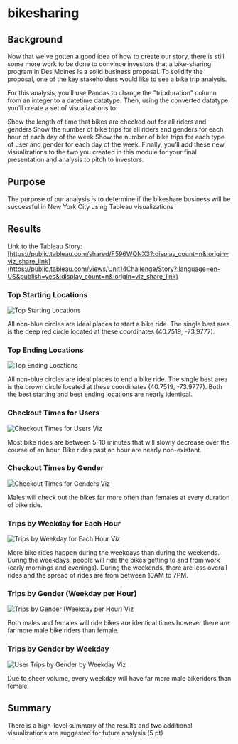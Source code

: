 # bikesharing

## **Background**

Now that we've gotten a good idea of how to create our story, there is still some more work to be done to convince investors that a bike-sharing program in Des Moines is a solid business proposal. To solidify the proposal, one of the key stakeholders would like to see a bike trip analysis.

For this analysis, you’ll use Pandas to change the "tripduration" column from an integer to a datetime datatype. Then, using the converted datatype, you’ll create a set of visualizations to:

Show the length of time that bikes are checked out for all riders and genders
Show the number of bike trips for all riders and genders for each hour of each day of the week
Show the number of bike trips for each type of user and gender for each day of the week.
Finally, you’ll add these new visualizations to the two you created in this module for your final presentation and analysis to pitch to investors.

## **Purpose**

The purpose of our analysis is to determine if the bikeshare business will be successful in New York City using Tableau visualizations

## **Results**

Link to the Tableau Story: [https://public.tableau.com/shared/F596WQNX3?:display_count=n&:origin=viz_share_link](https://public.tableau.com/views/Unit14Challenge/Story?:language=en-US&publish=yes&:display_count=n&:origin=viz_share_link)

### Top Starting Locations

![Top Starting Locations](https://user-images.githubusercontent.com/103234661/193259997-0bf8f868-853b-40b1-b2a0-b6af2f37ce55.png)

All non-blue circles are ideal places to start a bike ride. The single best area is the deep red circle located at these coordinates (40.7519, -73.9777).

### Top Ending Locations

![Top Ending Locations](https://user-images.githubusercontent.com/103234661/193259981-a7e611c4-864a-467d-ad5c-95cf53021596.png)

All non-blue circles are ideal places to end a bike ride. The single best area is the brown circle located at these coordinates (40.7519, -73.9777). Both the best starting and best ending locations are nearly identical. 

### Checkout Times for Users 

![Checkout Times for Users Viz](https://user-images.githubusercontent.com/103234661/193243619-18d00e57-36e0-4513-a3d2-a9124cde9713.png)

Most bike rides are between 5-10 minutes that will slowly decrease over the course of an hour. Bike rides past an hour are nearly non-existant.

### Checkout Times by Gender 

![Checkout Times for Genders Viz](https://user-images.githubusercontent.com/103234661/193246370-92de1116-d4dc-4d22-a851-232156cb441d.png)

Males will check out the bikes far more often than females at every duration of bike ride.

### Trips by Weekday for Each Hour 

![Trips by Weekday for Each Hour Viz](https://user-images.githubusercontent.com/103234661/193250435-409faca8-346e-4bdc-a054-72149c37e073.png)

More bike rides happen during the weekdays than during the weekends. During the weekdays, people will ride the bikes getting to and from work (early mornings and evenings). During the weekends, there are less overall rides and the spread of rides are from between 10AM to 7PM. 

### Trips by Gender (Weekday per Hour) 

![Trips by Gender (Weekday per Hour) Viz](https://user-images.githubusercontent.com/103234661/193255440-2ea43ece-08f4-448e-8450-3408823e9c31.png)

Both males and females will ride bikes are identical times however there are far more male bike riders than female.

### Trips by Gender by Weekday

![User Trips by Gender by Weekday Viz](https://user-images.githubusercontent.com/103234661/193255803-6b84e124-cbb3-4d09-9c4f-3c30b4d2c887.png)

Due to sheer volume, every weekday will have far more male bikeriders than female.

## **Summary**

There is a high-level summary of the results and two additional visualizations are suggested for future analysis (5 pt)
